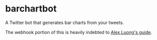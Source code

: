 # barchartbot

A Twitter bot that generates bar charts from your tweets.

The webhook portion of this is heavily indebted to [Alex Luong's guide](https://alexluong.com/blog/comprehensive-guide-to-twitter-webhook).
